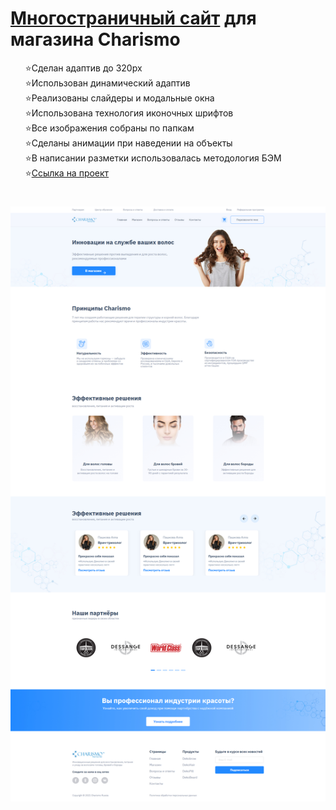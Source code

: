 <h1> <a href="https://kulakovskyi.github.io/Charismo/" target="_blank">Многостраничный сайт</a> для магазина Charismo </h1>
<ul type="none">
  <li>⭐Сделан адаптив до 320px</li>
  <li>⭐Использован динамический адаптив</li>
  <li>⭐Реализованы слайдеры и модальные окна</li>
  <li>⭐Использована технология иконочных шрифтов</li>
  <li>⭐Все изображения собраны по папкам</li>
  <li>⭐Сделаны анимации при наведении на объекты</li>
  <li>⭐В написании разметки использовалась методология БЭМ</li>
  <li>⭐<a href="https://kulakovskyi.github.io/Charismo/">Ссылка на проект</a></li>
</ul>

<h1><h1>

<img src="https://github.com/kulakovskyi/Charismo/blob/main/readme-img/charismo.jpg" alt="site-image" />
